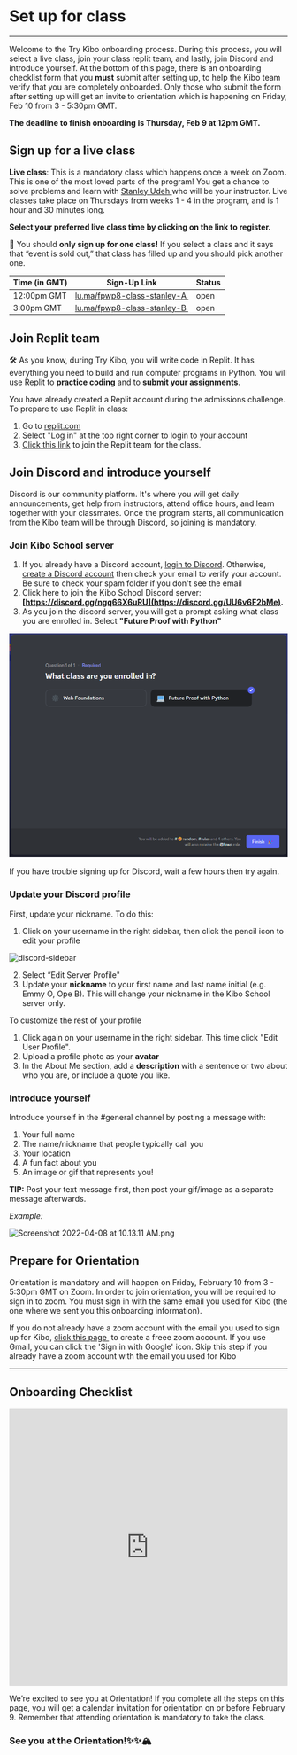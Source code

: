 # Set up for class

---
Welcome to the Try Kibo onboarding process. During this process, you will select a live class, join your class replit team, and lastly, join Discord and introduce yourself. At the bottom of this page, there is an onboarding checklist form that you **must** submit after setting up, to help the Kibo team verify that you are completely onboarded. Only those who submit the form after setting up will get an invite to orientation which is happening on Friday, Feb 10 from 3 - 5:30pm GMT.

<!-- TODO: update date -->
**The deadline to finish onboarding is Thursday, Feb 9 at 12pm GMT.**


## Sign up for a live class

**Live class**: This is a mandatory class which happens once a week on Zoom. This is one of the most loved parts of the program! You get a chance to solve problems and learn with <a href="https://www.linkedin.com/in/stanleyudeh/"> Stanley Udeh </a> who will be your instructor. Live classes take place on Thursdays from weeks 1 - 4 in the program, and is 1 hour and 30 minutes long.


**Select your preferred live class time by clicking on the link to register.**



<aside>

📢 You should **only sign up for one class!** If you select a class and it says that “event is sold out,” that class has filled up and you should pick another one.

</aside>

| Time (in GMT) | Sign-Up Link                | Status
| ----------------- | --------------------------- | ------ |
| 12:00pm GMT   | <a href="https://lu.ma/fpwp8-class-stanley-a" target="_blank"> lu.ma/fpwp8-class-stanley-A </a>   | open |
| 3:00pm GMT   | <a href="https://lu.ma/fpwp8-class-stanley-b" target="_blank"> lu.ma/fpwp8-class-stanley-B </a>   | open |


## Join Replit team

<aside>

🛠️ As you know, during Try Kibo, you will write code in Replit. It has everything you need to build and run computer programs in Python. You will use Replit to **practice coding** and to **submit your assignments**.

</aside>

You have already created a Replit account during the admissions challenge. To prepare to use Replit in class:

1. Go to [replit.com](https://replit.com)
2. Select "Log in" at the top right corner to login to your account
3. [Click this link](https://replit.com/teams/join/vifumteyqmrngpvjubfszxnioczxtaih-tk8-fpwp) to join the Replit team for the class.

## Join Discord and introduce yourself

Discord is our community platform. It's where you will get daily announcements, get help from instructors, attend office hours, and learn together with your classmates. Once the program starts, all communication from the Kibo team will be through Discord, so joining is mandatory.

### Join Kibo School server

1. If you already have a Discord account, [login to Discord](https://discord.com/login). Otherwise, [create a Discord account](https://discord.com/register?redirect_to=%2Flogin) then check your email to verify your account. Be sure to check your spam folder if you don't see the email
2. Click here to join the Kibo School Discord server: **[https://discord.gg/ngq66X6uRU](https://discord.gg/UU6v6F2bMe).**
3. As you join the discord server, you will get a prompt asking what class you are enrolled in. Select **"Future Proof with Python"**

![class-selection](https://github.com/kiboschool/tk-future-proof-with-python/blob/main/src/images/image%20(31).png)

If you have trouble signing up for Discord, wait a few hours then try again.

### Update your Discord profile

First, update your nickname. To do this:
1. Click on your username in the right sidebar, then click the pencil icon to edit your profile

![discord-sidebar](https://user-images.githubusercontent.com/3818920/177379432-e2997c28-f0e8-4687-9d9b-4f4cdca0aa72.png)

2. Select “Edit Server Profile"
3. Update your **nickname** to your first name and last name initial (e.g. Emmy O, Ope B). This will change your nickname in the Kibo School server only.

To customize the rest of your profile
1. Click again on your username in the right sidebar. This time click "Edit User Profile".
2. Upload a profile photo as your **avatar**
3. In the About Me section, add a **description** with a sentence or two about who you are, or include a quote you like.

### Introduce yourself

Introduce yourself in the #general channel by posting a message with:

1. Your full name
2. The name/nickname that people typically call you
3. Your location
4. A fun fact about you
5. An image or gif that represents you!

**TIP:** Post your text message first, then post your gif/image as a separate message afterwards.

_Example:_

![Screenshot 2022-04-08 at 10.13.11 AM.png](/future-proof-with-python/try-kibo-onboarding/screenshot-2022-04-08-at-10.13.11-am.png)

## Prepare for Orientation

Orientation is mandatory and will happen on Friday, February 10 from 3 - 5:30pm GMT on Zoom. In order to join orientation, you will be required to sign in to zoom. You must sign in with the same email you used for Kibo (the one where we sent you this onboarding information). 

If you do not already have a zoom account with the email you used to sign up for Kibo, <a href="https://zoom.us/signup#/signup" target="_blank"> click this page </a> to create a freee zoom account. If you use Gmail, you can click the 'Sign in with Google' icon. Skip this step if you already have a zoom account with the email you used for Kibo

---

## Onboarding Checklist

<div style="width:100%;height:500px;"><iframe src="https://docs.google.com/forms/d/e/1FAIpQLSfd6J9ZZyR2ve9BBkj_zmxs302hQSdJsPVMw_Sz06YVw4I49g/viewform?embedded=true" frameborder="0" sandbox="allow-scripts allow-popups allow-top-navigation-by-user-activation allow-forms allow-same-origin" allowfullscreen="" style="width: 100%; height: 100%; border-radius: 1px; pointer-events: auto; background-color: white;"></iframe></div>

We’re excited to see you at Orientation! If you complete all the steps on this page, you will get a calendar invitation for orientation on or before February 9. Remember that attending orientation is mandatory to take the class.

### See you at the Orientation!✨✨🏔️
